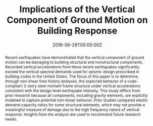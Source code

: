 ---
title: 'Implications of the Vertical Component of Ground Motion on Building Response'

# Authors
# If you created a profile for a user (e.g. the default `admin` user), write the username (folder name) here
# and it will be replaced with their full name and linked to their profile.
authors:
  - Andreanna Tzortzis
  - admin
  - Ibrahim Almufti

# Author notes (optional)
# author_notes:
#   - 'Equal contribution'
#   - 'Equal contribution'

date: '2018-06-29T00:00:00Z'
doi: ''

# Schedule page publish date (NOT publication's date).
publishDate: '2023-12-15T00:00:00Z'

# Publication type.
# Accepts a single type but formatted as a YAML list (for Hugo requirements).
# Enter a publication type from the CSL standard.
publication_types: ['paper-conference']

# Publication name and optional abbreviated publication name.
publication: In *11th National Conference on Earthquake Engineering*
publication_short: In *11NCEE*

abstract: 'Recent earthquakes have demonstrated that the vertical component of ground motion can be damaging to building structural and nonstructural components. Recorded vertical accelerations from these recent earthquakes significantly exceed the vertical spectral demands used for seismic design prescribed in building codes in the United States. The focus of this paper is to determine, through non-linear time history analyses, the expected behavior of a code-compliant 3-story steel moment frame structure under vertical accelerations consistent with the design level earthquake intensity. This study differs from prior research because all components, including gravity elements, are explicitly modeled to capture potential non-linear behavior. Prior studies compared elastic demand-capacity ratios for some structural elements, which may not provide a meaningful measure of damage due to the high frequency nature of vertical response. Insights from the analysis are used to recommend future research needs.'

# Summary. An optional shortened abstract.
summary: 'Recent earthquakes have demonstrated that the vertical component of ground motion can be damaging to building structural and nonstructural components. Recorded vertical accelerations from these recent earthquakes significantly exceed the vertical spectral demands used for seismic design prescribed in building codes in the United States. The focus of this paper is to determine, through non-linear time history analyses, the expected behavior of a code-compliant 3-story steel moment frame structure under vertical accelerations consistent with the design level earthquake intensity. This study differs from prior research because all components, including gravity elements, are explicitly modeled to capture potential non-linear behavior. Prior studies compared elastic demand-capacity ratios for some structural elements, which may not provide a meaningful measure of damage due to the high frequency nature of vertical response. Insights from the analysis are used to recommend future research needs.' 

tags:
  - finite element analysis
  - earthquakes

# Display this page in the Featured widget?
featured: false

# Custom links (uncomment lines below)
# links:
# - name: Custom Link
#   url: http://example.org

url_pdf: 'https://www.researchgate.net/publication/325767715_Implications_of_the_Vertical_Component_of_Ground_Motion_on_Building_Response'
url_code: ''
url_dataset: ''
url_poster: ''
url_project: ''
url_slides: ''
url_source: ''
url_video: ''

# Featured image
# To use, add an image named `featured.jpg/png` to your page's folder.
image:
  caption: ''
  focal_point: ''
  preview_only: false

# Associated Projects (optional).
#   Associate this publication with one or more of your projects.
#   Simply enter your project's folder or file name without extension.
#   E.g. `internal-project` references `content/project/internal-project/index.md`.
#   Otherwise, set `projects: []`.
projects: []

# Slides (optional).
#   Associate this publication with Markdown slides.
#   Simply enter your slide deck's filename without extension.
#   E.g. `slides: "example"` references `content/slides/example/index.md`.
#   Otherwise, set `slides: ""`.
slides: ""
---